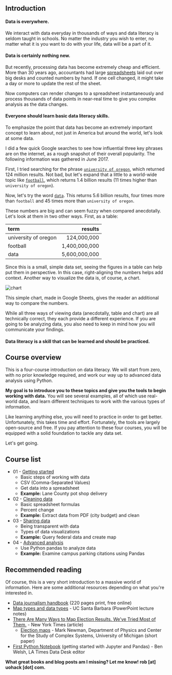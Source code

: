 ## Introduction

#### Data is everywhere.

We interact with data everyday in thousands of ways and data literacy is seldom taught in schools. No matter the industry you wish to enter, no matter what it is you want to do with your life, data will be a part of it.

#### Data is certainly nothing new.

But recently, processing data has become extremely cheap and efficient. More than 30 years ago, accountants had large [spreadsheets](http://www.npr.org/sections/money/2015/02/25/389027988/episode-606-spreadsheets) laid out over big desks and counted numbers by hand. If one cell changed, it might take a day or more to update the rest of the sheet.

Now computers can render changes to a spreadsheet instantaneously and process thousands of data points in near-real time to give you complex analysis as the data changes.

#### Everyone should learn basic data literacy skills.

To emphasize the point that data has become an extremely important concept to learn about, not just in America but around the world, let's look at some data.

I did a few quick Google searches to see how influential three key phrases are on the internet, as a rough snapshot of their overall popularity. The following information was gathered in June 2017.

First, I tried searching for the phrase [`university of oregon`](https://www.google.com/search?q=university+of+oregon), which returned 124 million results. Not bad, but let's expand that a little to a world-wide topic like [`football`](https://www.google.com/search?q=football), which returns 1.4 billion results (11 times higher than `university of oregon`).

Now, let's try the word [`data`](https://www.google.com/search?q=data). This returns 5.6 billion results, four times more than `football` and 45 times more than `university of oregon`.

These numbers are big and can seem fuzzy when compared anecdotally. Let's look at them in two other ways. First, as a table:

| term | results |
| :--- | ---: |
| university of oregon | 124,000,000 |
| football | 1,400,000,000 |
| data | 5,600,000,000 |

Since this is a small, simple data set, seeing the figures in a table can help put them in perspective. In this case, right-aligning the numbers helps add context. Another way to visualize  the data is, of course, a chart.

![chart](https://user-images.githubusercontent.com/4853944/27520886-8fa376f4-59c9-11e7-9fa6-51480c0cde63.png)

This simple chart, made in Google Sheets, gives the reader an additional way to compare the numbers.

While all three ways of viewing data (anecdotally, table and chart) are all technically correct, they each provide a different experience. If you are going to be analyzing data, you also need to keep in mind how you will communicate your findings.

#### Data literacy is a skill that can be learned and should be practiced.

## Course overview

This is a four-course introduction on data literacy. We will start from zero, with no prior knowledge required, and work our way up to advanced data analysis using Python.

**My goal is to introduce you to these topics and give you the tools to begin working with data.** You will see several examples, all of which use real-world data, and learn different techniques to work with the various types of information.

Like learning anything else, you will need to practice in order to get better. Unfortunately, this takes time and effort. Fortunately, the tools are largely open-source and free. If you pay attention to these four courses, you will be equipped with a solid foundation to tackle any data set.

Let's get going.

## Course list

* 01 - [Getting started](https://github.com/uohack/data-literacy/tree/master/01-getting-started)
  * Basic steps of working with data
  * CSV (Comma-Separated Values)
  * Get data into a spreadsheet
  * **Example:** Lane County pot shop delivery
* 02 - [Cleaning data](https://github.com/uohack/data-literacy/tree/master/02-cleaning-data)
  * Basic spreadsheet formulas
  * Percent change
  * **Example:** Extract data from PDF (city budget) and clean
* 03 - [Sharing data](https://github.com/uohack/data-literacy/tree/master/03-sharing-data)
  * Being transparent with data
  * Types of data visualizations
  * **Example:** Query federal data and create map
* 04 - [Advanced analysis](https://github.com/uohack/data-literacy/tree/master/04-advanced-analysis)
  * Use Python pandas to analyze data
  * **Example:** Examine campus parking citations using Pandas

## Recommended reading

Of course, this is a very short introduction to a massive world of information. Here are some additional resources depending on what you're interested in.

* [Data journalism handbook](http://datajournalismhandbook.org/) (220 pages print, free online)
* [Map types and data types](http://www.geog.ucsb.edu/~kclarke/Geography183/Lecture06.pdf) - UC Santa Barbara (PowerPoint lecture notes)
* [There Are Many Ways to Map Election
Results. We’ve Tried Most of Them.](https://www.nytimes.com/interactive/2016/11/01/upshot/many-ways-to-map-election-results.html) - New York Times (article)  
    * [Election maps](http://www-personal.umich.edu/~mejn/election/2016/) - Mark Newman, Department of Physics and Center for the Study of Complex Systems, University of Michigan (short paper)
* [First Python Notebook](http://www.firstpythonnotebook.org/index.html) (getting started with Jupyter and Pandas) - Ben Welsh, LA Times Data Desk editor

**What great books and blog posts am I missing? Let me know! rob [at] uohack [dot] com.**
